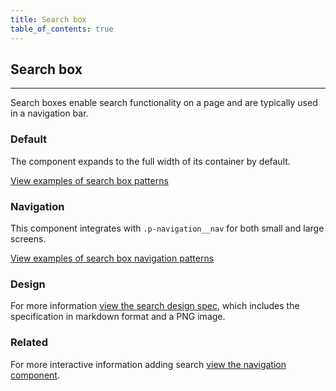 ```yaml
---
title: Search box
table_of_contents: true
---
```


## Search box

<hr>

Search boxes enable search functionality on a page and are typically used in a navigation bar.

### Default

The component expands to the full width of its container by default.

<a href="https://canonical-web-and-design.github.io/vanilla-framework/examples/patterns/search-box/default/"
    class="js-example">
View examples of search box patterns
</a>

### Navigation

This component integrates with `.p-navigation__nav` for both small and large screens.

<a href="https://canonical-web-and-design.github.io/vanilla-framework/examples/patterns/search-box/navigation/"
    class="js-example">
View examples of search box navigation patterns
</a>

### Design

For more information [view the search design spec](https://github.com/ubuntudesign/vanilla-design/tree/master/Search), which includes the specification in markdown format and a PNG image.

### Related

For more interactive information adding search [view the navigation component](/en/patterns/navigation).
